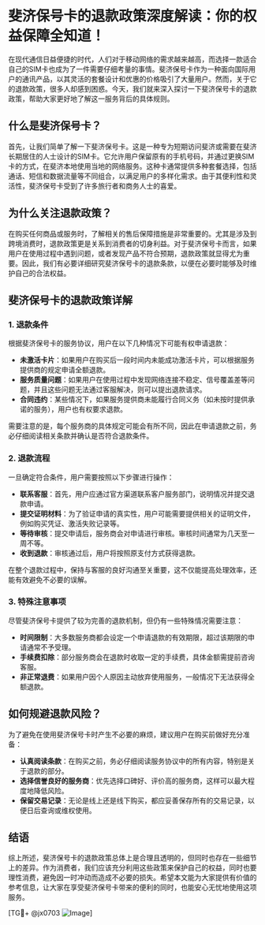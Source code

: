 # 斐济保号卡的退款政策深度解读：你的权益保障全知道！

在现代通信日益便捷的时代，人们对于移动网络的需求越来越高，而选择一款适合自己的SIM卡也成为了一件需要仔细考量的事情。斐济保号卡作为一种面向国际用户的通讯产品，以其灵活的套餐设计和优惠的价格吸引了大量用户。然而，关于它的退款政策，很多人却感到困惑。今天，我们就来深入探讨一下斐济保号卡的退款政策，帮助大家更好地了解这一服务背后的具体规则。

## 什么是斐济保号卡？

首先，让我们简单了解一下斐济保号卡。这是一种专为短期访问斐济或需要在斐济长期居住的人士设计的SIM卡。它允许用户保留原有的手机号码，并通过更换SIM卡的方式，在斐济本地使用当地的网络服务。这种卡通常提供多种套餐选择，包括通话、短信和数据流量等不同组合，以满足用户的多样化需求。由于其便利性和灵活性，斐济保号卡受到了许多旅行者和商务人士的喜爱。

## 为什么关注退款政策？

在购买任何商品或服务时，了解相关的售后保障措施是非常重要的。尤其是涉及到跨境消费时，退款政策更是关系到消费者的切身利益。对于斐济保号卡而言，如果用户在使用过程中遇到问题，或者发现产品不符合预期，退款政策就显得尤为重要。因此，我们有必要详细研究斐济保号卡的退款条款，以便在必要时能够及时维护自己的合法权益。

## 斐济保号卡的退款政策详解

### 1. 退款条件

根据斐济保号卡的服务协议，用户在以下几种情况下可能有权申请退款：

- **未激活卡片**：如果用户在购买后一段时间内未能成功激活卡片，可以根据服务提供商的规定申请全额退款。
- **服务质量问题**：如果用户在使用过程中发现网络连接不稳定、信号覆盖差等问题，并且这些问题无法通过客服解决，则可以提出退款请求。
- **合同违约**：某些情况下，如果服务提供商未能履行合同义务（如未按时提供承诺的服务），用户也有权要求退款。

需要注意的是，每个服务商的具体规定可能会有所不同，因此在申请退款之前，务必仔细阅读相关条款并确认是否符合退款条件。

### 2. 退款流程

一旦确定符合条件，用户需要按照以下步骤进行操作：

- **联系客服**：首先，用户应通过官方渠道联系客户服务部门，说明情况并提交退款申请。
- **提交证明材料**：为了验证申请的真实性，用户可能需要提供相关的证明文件，例如购买凭证、激活失败记录等。
- **等待审核**：提交申请后，服务商会对申请进行审核。审核时间通常为几天至一周不等。
- **收到退款**：审核通过后，用户将按照原支付方式获得退款。

在整个退款过程中，保持与客服的良好沟通至关重要，这不仅能提高处理效率，还能有效避免不必要的误解。

### 3. 特殊注意事项

尽管斐济保号卡提供了较为完善的退款机制，但仍有一些特殊情况需要注意：

- **时间限制**：大多数服务商都会设定一个申请退款的有效期限，超过该期限的申请通常不予受理。
- **手续费扣除**：部分服务商会在退款时收取一定的手续费，具体金额需提前咨询客服。
- **非正常退费**：如果用户因个人原因主动放弃使用服务，一般情况下无法获得全额退款。

## 如何规避退款风险？

为了避免在使用斐济保号卡时产生不必要的麻烦，建议用户在购买前做好充分准备：

- **认真阅读条款**：在购买之前，务必仔细阅读服务协议中的所有内容，特别是关于退款的部分。
- **选择信誉良好的服务商**：优先选择口碑好、评价高的服务商，这样可以最大程度地降低风险。
- **保留交易记录**：无论是线上还是线下购买，都应妥善保存所有的交易记录，以便日后查询或维权使用。

## 结语

综上所述，斐济保号卡的退款政策总体上是合理且透明的，但同时也存在一些细节上的差异。作为消费者，我们应该充分利用这些政策来保护自己的权益，同时也要理性消费，避免因一时冲动而造成不必要的损失。希望本文能为大家提供有价值的参考信息，让大家在享受斐济保号卡带来的便利的同时，也能安心无忧地使用这项服务。

[TG💪+ @jx0703 ![Image](https://github.com/user-attachments/assets/dbca1d08-cadb-493c-b0ec-ad6f7a83f270)]